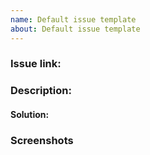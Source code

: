 ```yaml
---
name: Default issue template
about: Default issue template
---
```

### Issue link:

### Description:

#### Solution:

### Screenshots